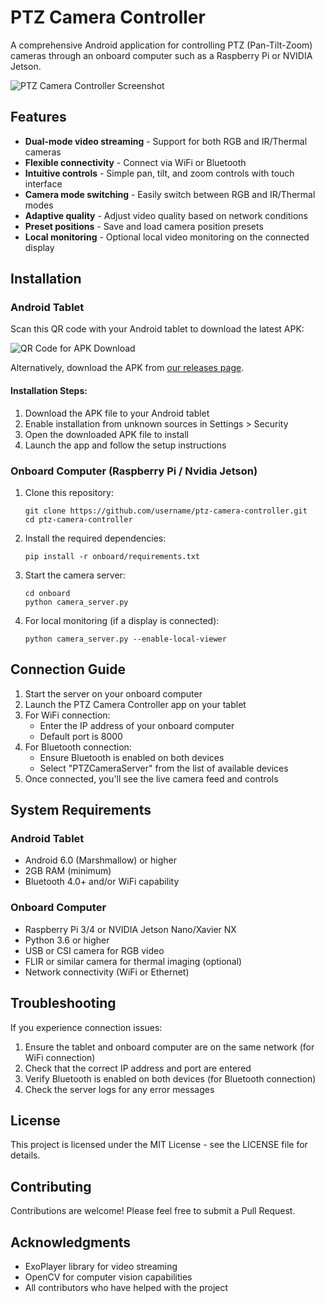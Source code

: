 # PTZ Camera Controller

A comprehensive Android application for controlling PTZ (Pan-Tilt-Zoom) cameras through an onboard computer such as a Raspberry Pi or NVIDIA Jetson.

![PTZ Camera Controller Screenshot](screenshots/app_screenshot_placeholder.jpg)

## Features

- **Dual-mode video streaming** - Support for both RGB and IR/Thermal cameras
- **Flexible connectivity** - Connect via WiFi or Bluetooth
- **Intuitive controls** - Simple pan, tilt, and zoom controls with touch interface
- **Camera mode switching** - Easily switch between RGB and IR/Thermal modes
- **Adaptive quality** - Adjust video quality based on network conditions
- **Preset positions** - Save and load camera position presets
- **Local monitoring** - Optional local video monitoring on the connected display

## Installation

### Android Tablet

Scan this QR code with your Android tablet to download the latest APK:

![QR Code for APK Download](https://api.qrserver.com/v1/create-qr-code/?size=200x200&data=https://github.com/username/ptz-camera-controller/releases/latest/download/ptz-camera-controller.apk)

Alternatively, download the APK from [our releases page](https://github.com/username/ptz-camera-controller/releases).

#### Installation Steps:
1. Download the APK file to your Android tablet
2. Enable installation from unknown sources in Settings > Security
3. Open the downloaded APK file to install
4. Launch the app and follow the setup instructions

### Onboard Computer (Raspberry Pi / Nvidia Jetson)

1. Clone this repository:
   ```
   git clone https://github.com/username/ptz-camera-controller.git
   cd ptz-camera-controller
   ```

2. Install the required dependencies:
   ```
   pip install -r onboard/requirements.txt
   ```

3. Start the camera server:
   ```
   cd onboard
   python camera_server.py
   ```

4. For local monitoring (if a display is connected):
   ```
   python camera_server.py --enable-local-viewer
   ```

## Connection Guide

1. Start the server on your onboard computer
2. Launch the PTZ Camera Controller app on your tablet
3. For WiFi connection:
   - Enter the IP address of your onboard computer
   - Default port is 8000
4. For Bluetooth connection:
   - Ensure Bluetooth is enabled on both devices
   - Select "PTZCameraServer" from the list of available devices
5. Once connected, you'll see the live camera feed and controls

## System Requirements

### Android Tablet
- Android 6.0 (Marshmallow) or higher
- 2GB RAM (minimum)
- Bluetooth 4.0+ and/or WiFi capability

### Onboard Computer
- Raspberry Pi 3/4 or NVIDIA Jetson Nano/Xavier NX
- Python 3.6 or higher
- USB or CSI camera for RGB video
- FLIR or similar camera for thermal imaging (optional)
- Network connectivity (WiFi or Ethernet)

## Troubleshooting

If you experience connection issues:
1. Ensure the tablet and onboard computer are on the same network (for WiFi connection)
2. Check that the correct IP address and port are entered
3. Verify Bluetooth is enabled on both devices (for Bluetooth connection)
4. Check the server logs for any error messages

## License

This project is licensed under the MIT License - see the LICENSE file for details.

## Contributing

Contributions are welcome! Please feel free to submit a Pull Request.

## Acknowledgments

- ExoPlayer library for video streaming
- OpenCV for computer vision capabilities
- All contributors who have helped with the project